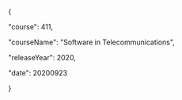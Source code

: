 {

"course": 411,

"courseName": "Software in Telecommunications",

"releaseYear": 2020,

"date": 20200923

}








